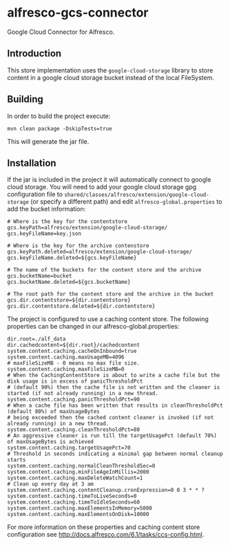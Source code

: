 # alfresco-gcs-connector #

Google Cloud Connector for Alfresco.

## Introduction ##

This store implementation uses the `google-cloud-storage` library to store content in a google cloud storage bucket instead of the local FileSystem.

## Building ##

In order to build the project execute:

```
mvn clean package -DskipTests=true
```

This will generate the jar file.

## Installation ##

If the jar is included in the project it will automatically connect to google cloud storage. 
You will need to add your google cloud storage gpg configuration file to `shared/classes/alfresco/extension/google-cloud-storage` (or specify a different path) and
edit `alfresco-global.properties` to add the bucket information:

```
# Where is the key for the contentstore
gcs.keyPath=alfresco/extension/google-cloud-storage/
gcs.keyFileName=key.json

# Where is the key for the archive contenstore
gcs.keyPath.deleted=alfresco/extension/google-cloud-storage/
gcs.keyFileName.deleted=${gcs.keyFileName}

# The name of the buckets for the content store and the archive
gcs.bucketName=bucket
gcs.bucketName.deleted=${gcs.bucketName}

# The root path for the content store and the archive in the bucket
gcs.dir.contentstore=${dir.contentstore}
gcs.dir.contentstore.deleted=${dir.contentstore}
```
The project is configured to use a caching content store. The following properties can be changed in our alfresco-global.properties:

```
dir.root=./alf_data
dir.cachedcontent=${dir.root}/cachedcontent
system.content.caching.cacheOnInbound=true
system.content.caching.maxUsageMB=4096
# maxFileSizeMB - 0 means no max file size.
system.content.caching.maxFileSizeMB=0
# When the CachingContentStore is about to write a cache file but the disk usage is in excess of panicThresholdPct
# (default 90%) then the cache file is not written and the cleaner is started (if not already running) in a new thread.
system.content.caching.panicThresholdPct=90
# When a cache file has been written that results in cleanThresholdPct (default 80%) of maxUsageBytes
# being exceeded then the cached content cleaner is invoked (if not already running) in a new thread.
system.content.caching.cleanThresholdPct=80
# An aggressive cleaner is run till the targetUsagePct (default 70%) of maxUsageBytes is achieved
system.content.caching.targetUsagePct=70
# Threshold in seconds indicating a minimal gap between normal cleanup starts
system.content.caching.normalCleanThresholdSec=0
system.content.caching.minFileAgeInMillis=2000
system.content.caching.maxDeleteWatchCount=1
# Clean up every day at 3 am
system.content.caching.contentCleanup.cronExpression=0 0 3 * * ?
system.content.caching.timeToLiveSeconds=0
system.content.caching.timeToIdleSeconds=60
system.content.caching.maxElementsInMemory=5000
system.content.caching.maxElementsOnDisk=10000
```

For more information on these properties and caching content store configuration see http://docs.alfresco.com/6.1/tasks/ccs-config.html.